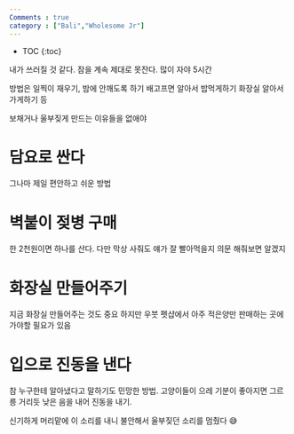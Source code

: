 ```yaml
---
Comments : true
category : ["Bali","Wholesome Jr"]
---
```


* TOC
{:toc}


내가 쓰러질 것 같다.
잠을 계속 제대로 못잔다.
많이 자야 5시간

방법은 일찍이 재우기, 밤에 안깨도록 하기
배고프면 알아서 밥먹게하기
화장실 알아서 가게하기 등

보채거나 울부짖게 만드는 이유들을 없애야

# 담요로 싼다

그나마 제일 편안하고
쉬운 방법

# 벽붙이 젖병 구매

한 2천원이면 하나를 산다.
다만 막상 사줘도 얘가 잘 빨아먹을지 의문
해줘보면 알겠지

# 화장실 만들어주기

지금 화장실 만들어주는 것도 중요
하지만 우붓 펫샵에서 아주 적은양만 판매하는 곳에 가야할 필요가 있음

# 입으로 진동을 낸다

참 누구한테 알아냈다고 말하기도 민망한 방법.
고양이들이 으레 기분이 좋아지면 그르릉 거리듯
낮은 음을 내어 진동을 내기.

신기하게 머리맡에 이 소리를 내니 불안해서 울부짖던 소리를 멈췄다 😅